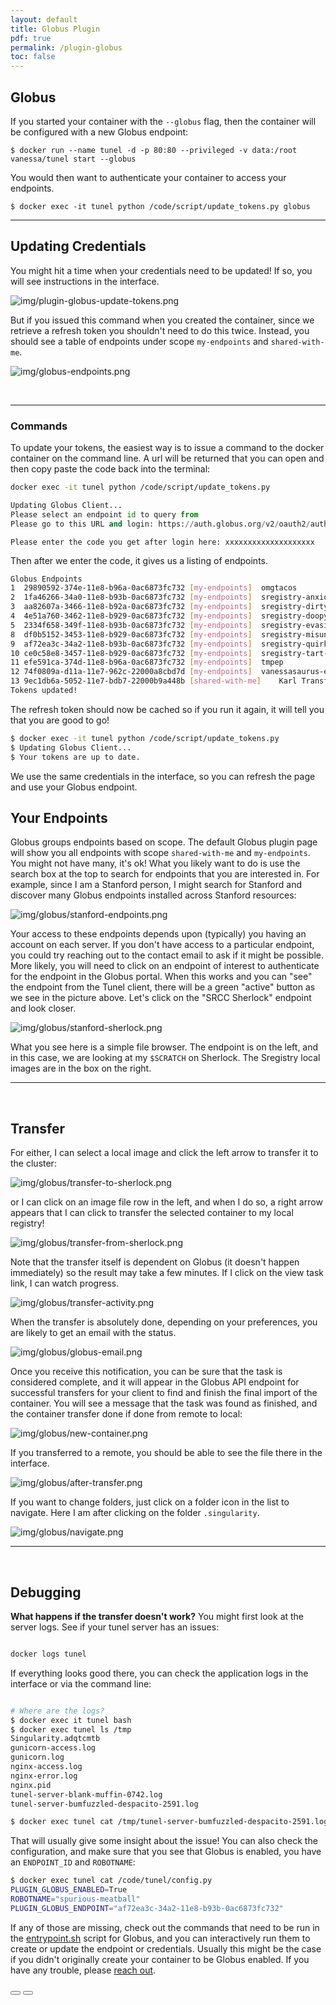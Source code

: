 ```yaml
---
layout: default
title: Globus Plugin
pdf: true
permalink: /plugin-globus
toc: false
---
```


## Globus
If you started your container with the `--globus` flag, then the container will
be configured with a new Globus endpoint:


```
$ docker run --name tunel -d -p 80:80 --privileged -v data:/root vanessa/tunel start --globus
```

You would then want to authenticate your container to access your endpoints.

```
$ docker exec -it tunel python /code/script/update_tokens.py globus
```

<hr>


## Updating Credentials
You might hit a time when your credentials need to be updated! If so, you will
see instructions in the interface.

![img/plugin-globus-update-tokens.png](img/globus/update-tokens.png)

But if you issued this command when you created the container, since we retrieve
a refresh token you shouldn't need to do this twice. Instead, you should see 
a table of endpoints under scope `my-endpoints` and `shared-with-me`.

![img/globus-endpoints.png](img/globus/globus-endpoints.png)


<br>
<hr>

### Commands
To update your tokens, the easiest way is to issue a command to the docker
container on the command line. A url will be returned that you can open and then
copy paste the code back into the terminal:

```bash
docker exec -it tunel python /code/script/update_tokens.py
```
```python
Updating Globus Client...
Please select an endpoint id to query from
Please go to this URL and login: https://auth.globus.org/v2/oauth2/authorize?client_id=ae32247c-2c17-4c43-92b5-ba7fe9957dbb&redirect_uri=https%3A%2F%2Fauth.globus.org%2Fv2%2Fweb%2Fauth-code&scope=openid+profile+email+urn%3Aglobus%3Aauth%3Ascope%3Atransfer.api.globus.org%3Aall&state=_default&response_type=code&code_challenge=aPNLtTtI8G1AOGBJ7ffxJIT-7NpqGQU8bJvqVWyKTQ0&code_challenge_method=S256&access_type=offline
```
```
Please enter the code you get after login here: xxxxxxxxxxxxxxxxxxxx
```
Then after we enter the code, it gives us a listing of endpoints.

```bash
Globus Endpoints
1  29890592-374e-11e8-b96a-0ac6873fc732	[my-endpoints]	omgtacos
2  1fa46266-34a0-11e8-b93b-0ac6873fc732	[my-endpoints]	sregistry-anxious-nunchucks-2069
3  aa82607a-3466-11e8-b92a-0ac6873fc732	[my-endpoints]	sregistry-dirty-nalgas-8986
4  4e51a760-3462-11e8-b929-0ac6873fc732	[my-endpoints]	sregistry-doopy-underoos-8353
5  2334f658-349f-11e8-b93b-0ac6873fc732	[my-endpoints]	sregistry-evasive-buttface-3847
8  df0b5152-3453-11e8-b929-0ac6873fc732	[my-endpoints]	sregistry-misunderstood-lemur-3519
9  af72ea3c-34a2-11e8-b93b-0ac6873fc732	[my-endpoints]	sregistry-quirky-chair-8749
10 ce0c58e8-3457-11e8-b929-0ac6873fc732	[my-endpoints]	sregistry-tart-latke-6416
11 efe591ca-374d-11e8-b96a-0ac6873fc732	[my-endpoints]	tmpep
12 74f0809a-d11a-11e7-962c-22000a8cbd7d	[my-endpoints]	vanessasaurus-endpoint
13 9ec1db6a-5052-11e7-bdb7-22000b9a448b	[shared-with-me]	Karl Transfer
Tokens updated!

```

The refresh token should now be cached so if you run it again, it will tell you that you
are good to go!

```bash
$ docker exec -it tunel python /code/script/update_tokens.py
$ Updating Globus Client...
$ Your tokens are up to date.
```

We use the same credentials in the interface, so you can refresh the page and
use your Globus endpoint. 

## Your Endpoints
Globus groups endpoints based on scope. The default Globus plugin page will show you
all endpoints with scope `shared-with-me` and `my-endpoints`. You might not have many,
it's ok! What you likely want to do is use the search box at the top to search for
endpoints that you are interested in. For example, since I am a Stanford person,
I might search for Stanford and discover many Globus endpoints installed across 
Stanford resources:

![img/globus/stanford-endpoints.png](img/globus/stanford-endpoints.png)

Your access to these endpoints depends upon (typically) you having an account on each
server. If you don't have access to a particular endpoint, you could try reaching out
to the contact email to ask if it might be possible. More likely, you will need to
click on an endpoint of interest to authenticate for the endpoint in the Globus portal.
When this works and you can "see" the endpoint from the Tunel client, there will be a 
green "active" button as we see in the picture above. Let's click on the "SRCC Sherlock"
endpoint and look closer.

![img/globus/stanford-sherlock.png](img/globus/stanford-sherlock.png)

What you see here is a simple file browser. The endpoint is on the left, and in this case,
we are looking at my `$SCRATCH` on Sherlock. The Sregistry local images are in the box on
the right. 

<hr><br>

## Transfer
For either, I can select a local image and click the left arrow to transfer 
it to the cluster:

![img/globus/transfer-to-sherlock.png](img/globus/sherlock-transfer-to.png)

or I can click on an image file row in the left, and when I do so, a right arrow
appears that I can click to transfer the selected container to my local registry!

![img/globus/transfer-from-sherlock.png](img/globus/sherlock-transfer-from.png)

Note that the transfer itself is dependent on Globus (it doesn't
happen immediately) so the result may take a few minutes. If I click on the view
task link, I can watch progress.

![img/globus/transfer-activity.png](img/globus/transfer-activity.png)

When the transfer is absolutely done, depending on your preferences, you are likely to
get an email with the status.

![img/globus/globus-email.png](img/globus/globus-email.png)

Once you receive this notification, you can be sure that the task is considered complete,
and it will appear in the Globus API endpoint for successful transfers for your
client to find and finish the final import of the container. You will see a message
that the task was found as finished, and the container transfer done if done from
remote to local:

![img/globus/new-container.png](img/globus/new-container.png)

If you transferred to a remote, you should be able to see the file 
there in the interface.

![img/globus/after-transfer.png](img/globus/after-transfer.png)

If you want to change folders, just click on a folder icon in the list to navigate.
Here I am after clicking on the folder `.singularity`.


![img/globus/navigate.png](img/globus/navigate.png)

<hr><br>

## Debugging

<strong>What happens if the transfer doesn't work?</strong>
You might first look at the server logs. See if your tunel server has an issues:

```bash

docker logs tunel
```

If everything looks good there, you can check the application logs in the interface
or via the command line:

```bash

# Where are the logs?
$ docker exec it tunel bash
$ docker exec tunel ls /tmp
Singularity.adqtcmtb
gunicorn-access.log
gunicorn.log
nginx-access.log
nginx-error.log
nginx.pid
tunel-server-blank-muffin-0742.log
tunel-server-bumfuzzled-despacito-2591.log

```
```bash
$ docker exec tunel cat /tmp/tunel-server-bumfuzzled-despacito-2591.log
```

That will usually give some insight about the issue! You can also check the
configuration, and make sure that you see that Globus is enabled, you have an `ENDPOINT_ID`
and `ROBOTNAME`:

```bash
$ docker exec tunel cat /code/tunel/config.py
PLUGIN_GLOBUS_ENABLED=True
ROBOTNAME="spurious-meatball"
PLUGIN_GLOBUS_ENDPOINT="af72ea3c-34a2-11e8-b93b-0ac6873fc732"
```

If any of those are missing, check out the commands that need to be run in the
[entrypoint.sh](https://github.com/singularityhub/interface/blob/master/script/entrypoint.sh#L68) script for Globus, and you can interactively run
them to create or update the endpoint or credentials. Usually this might be the case
if you didn't originally create your container to be Globus enabled. If you have any
trouble, please <a href="https://www.github.com/singularityhub/interface/issues" target="_blank">reach out</a>.

<div>
    <a href="/interface/quick-start"><button class="previous-button btn btn-primary"><i class="fa fa-chevron-left"></i> </button></a>
    <a href="/interface/development"><button class="next-button btn btn-primary"><i class="fa fa-chevron-right"></i> </button></a>
</div><br>
